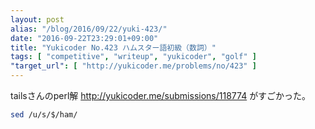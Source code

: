 ```yaml
---
layout: post
alias: "/blog/2016/09/22/yuki-423/"
date: "2016-09-22T23:29:01+09:00"
title: "Yukicoder No.423 ハムスター語初級（数詞）"
tags: [ "competitive", "writeup", "yukicoder", "golf" ]
"target_url": [ "http://yukicoder.me/problems/no/423" ]
---
```


tailsさんのperl解 <http://yukicoder.me/submissions/118774> がすごかった。

``` sh
sed /u/s/$/ham/
```
